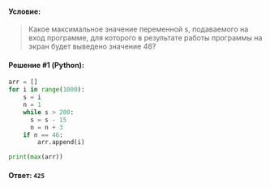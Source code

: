 #### Условие:

> Какое максимальное значение переменной s, подаваемого на вход программе, для которого в результате работы программы на экран будет выведено значение 46? 

#### Решение #1 (Python):
```python
arr = []
for i in range(1000):
    s = i
    n = 1
    while s > 200:
      s = s - 15
      n = n + 3
    if n == 46:
        arr.append(i)

print(max(arr))
```

#### Ответ: `425`
